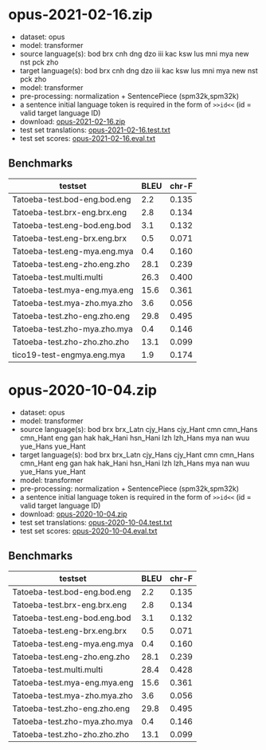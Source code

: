 # opus-2021-02-16.zip

* dataset: opus
* model: transformer
* source language(s): bod brx cnh dng dzo iii kac ksw lus mni mya new nst pck zho
* target language(s): bod brx cnh dng dzo iii kac ksw lus mni mya new nst pck zho
* model: transformer
* pre-processing: normalization + SentencePiece (spm32k,spm32k)
* a sentence initial language token is required in the form of `>>id<<` (id = valid target language ID)
* download: [opus-2021-02-16.zip](https://object.pouta.csc.fi/Tatoeba-MT-models/sit-sit/opus-2021-02-16.zip)
* test set translations: [opus-2021-02-16.test.txt](https://object.pouta.csc.fi/Tatoeba-MT-models/sit-sit/opus-2021-02-16.test.txt)
* test set scores: [opus-2021-02-16.eval.txt](https://object.pouta.csc.fi/Tatoeba-MT-models/sit-sit/opus-2021-02-16.eval.txt)

## Benchmarks

| testset               | BLEU  | chr-F |
|-----------------------|-------|-------|
| Tatoeba-test.bod-eng.bod.eng 	| 2.2 	| 0.135 |
| Tatoeba-test.brx-eng.brx.eng 	| 2.8 	| 0.134 |
| Tatoeba-test.eng-bod.eng.bod 	| 3.1 	| 0.132 |
| Tatoeba-test.eng-brx.eng.brx 	| 0.5 	| 0.071 |
| Tatoeba-test.eng-mya.eng.mya 	| 0.4 	| 0.160 |
| Tatoeba-test.eng-zho.eng.zho 	| 28.1 	| 0.239 |
| Tatoeba-test.multi.multi 	| 26.3 	| 0.400 |
| Tatoeba-test.mya-eng.mya.eng 	| 15.6 	| 0.361 |
| Tatoeba-test.mya-zho.mya.zho 	| 3.6 	| 0.056 |
| Tatoeba-test.zho-eng.zho.eng 	| 29.8 	| 0.495 |
| Tatoeba-test.zho-mya.zho.mya 	| 0.4 	| 0.146 |
| Tatoeba-test.zho-zho.zho.zho 	| 13.1 	| 0.099 |
| tico19-test-engmya.eng.mya 	| 1.9 	| 0.174 |

# opus-2020-10-04.zip

* dataset: opus
* model: transformer
* source language(s): bod brx brx_Latn cjy_Hans cjy_Hant cmn cmn_Hans cmn_Hant eng gan hak hak_Hani hsn_Hani lzh lzh_Hans mya nan wuu yue_Hans yue_Hant
* target language(s): bod brx brx_Latn cjy_Hans cjy_Hant cmn cmn_Hans cmn_Hant eng gan hak hak_Hani hsn_Hani lzh lzh_Hans mya nan wuu yue_Hans yue_Hant
* model: transformer
* pre-processing: normalization + SentencePiece (spm32k,spm32k)
* a sentence initial language token is required in the form of `>>id<<` (id = valid target language ID)
* download: [opus-2020-10-04.zip](https://object.pouta.csc.fi/Tatoeba-MT-models/sit-sit/opus-2020-10-04.zip)
* test set translations: [opus-2020-10-04.test.txt](https://object.pouta.csc.fi/Tatoeba-MT-models/sit-sit/opus-2020-10-04.test.txt)
* test set scores: [opus-2020-10-04.eval.txt](https://object.pouta.csc.fi/Tatoeba-MT-models/sit-sit/opus-2020-10-04.eval.txt)

## Benchmarks

| testset               | BLEU  | chr-F |
|-----------------------|-------|-------|
| Tatoeba-test.bod-eng.bod.eng 	| 2.2 	| 0.135 |
| Tatoeba-test.brx-eng.brx.eng 	| 2.8 	| 0.134 |
| Tatoeba-test.eng-bod.eng.bod 	| 3.1 	| 0.132 |
| Tatoeba-test.eng-brx.eng.brx 	| 0.5 	| 0.071 |
| Tatoeba-test.eng-mya.eng.mya 	| 0.4 	| 0.160 |
| Tatoeba-test.eng-zho.eng.zho 	| 28.1 	| 0.239 |
| Tatoeba-test.multi.multi 	| 28.4 	| 0.428 |
| Tatoeba-test.mya-eng.mya.eng 	| 15.6 	| 0.361 |
| Tatoeba-test.mya-zho.mya.zho 	| 3.6 	| 0.056 |
| Tatoeba-test.zho-eng.zho.eng 	| 29.8 	| 0.495 |
| Tatoeba-test.zho-mya.zho.mya 	| 0.4 	| 0.146 |
| Tatoeba-test.zho-zho.zho.zho 	| 13.1 	| 0.099 |

